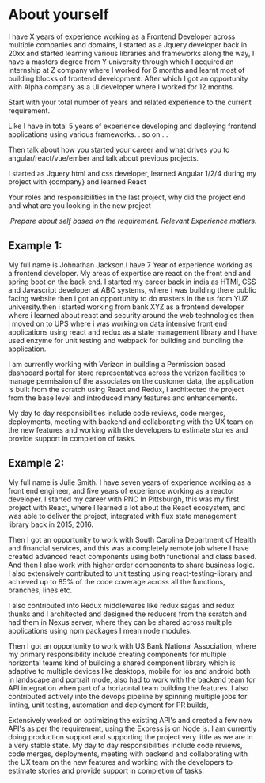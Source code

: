 
# About yourself


I have X years of experience  working as a Frontend Developer across multiple companies and domains, I started as a Jquery developer back in 20xx and started learning various libraries and frameworks along the way, I have a masters degree from Y university through which I acquired an internship at Z company where I worked for 6 months and learnt most of building blocks of frontend development. After which I got an opportunity with Alpha company as a UI developer where I worked for 12 months. 

Start with your total number of years and related experience to the current requirement.

Like I have in total 5 years of experience developing and deploying frontend applications using various frameworks. . so on . . 

Then talk about how you started your career and what drives you to angular/react/vue/ember and talk about previous projects.

I started as Jquery html and css developer, learned Angular 1/2/4 during my project with 
{company} and learned React 

Your roles and responsibilities in the last project, why did the project end and what are you looking in the new project

._Prepare about self based on the requirement._
_Relevant Experience matters._

## Example 1: 

My full name is Johnathan Jackson.I have 7 Year of experience working as a frontend developer. My areas of expertise are react on the front end and spring boot on the back end. I started my career back in india as HTMl, CSS and Javascript developer at ABC systems, where i was building there public facing website then i got an opportunity to do masters in the us from YUZ university.then i started working from bank XYZ as a frontend developer where i learned about react and security around the web technologies then i moved on to UPS where i was working on data intensive front end applications using react and redux as a state management library and I have used enzyme for unit testing and webpack for building and bundling the application.

I am currently working with Verizon in building a Permission based dashboard portal for store representatives across the verizon facilities to manage permission of the associates on the customer data, the application is built from the scratch using React and Redux, I architected the project from the base level and introduced many features and enhancements. 

My day to day responsibilities include code reviews, code merges, deployments, meeting with backend and collaborating with the UX team on the new features and working with the developers to estimate stories and provide support in completion of tasks. 



## Example 2: 


My full name is Julie Smith. I have seven years of experience working as a front end engineer, and five years of experience working as a reactor developer. I started my career with PNC In Pittsburgh, this was my first project with React, where I learned a lot about the React ecosystem, and was able to deliver the project, integrated with flux state management library back in 2015, 2016. 

Then I got an opportunity to work with South Carolina Department of Health and financial services, and this was a completely remote job where I have created advanced react components using both functional and class based. And then I also work with higher order components to share business logic. I also extensively contributed to unit testing using react-testing-library and achieved up to 85% of the code coverage across all the functions, branches, lines etc. 

I also contributed into Redux middlewares like redux sagas and redux thunks and I architected and designed the reducers from the scratch and had them in Nexus server, where they can be shared across multiple applications using npm packages I mean node modules. 

Then I got an opportunity to work with US Bank National Association, where my primary responsibility include creating components for multiple horizontal teams kind of building a shared component library which is adaptive to multiple devices like desktops, mobile for ios and android both in landscape and portrait mode, also had to work with the backend team for API integration when part of a horizontal team building the features. I also contributed actively into the devops pipeline by spinning multiple jobs for linting, unit testing, automation and deployment for PR builds,

Extensively worked on optimizing the existing API's and created a few new API's as per the requirement, using the Express js on Node js. I am currently doing production support and supporting the project very little as we are in a very stable state. My day to day responsibilities include code reviews, code merges, deployments, meeting with backend and collaborating with the UX team on the new features and working with the developers to estimate stories and provide support in completion of tasks. 
